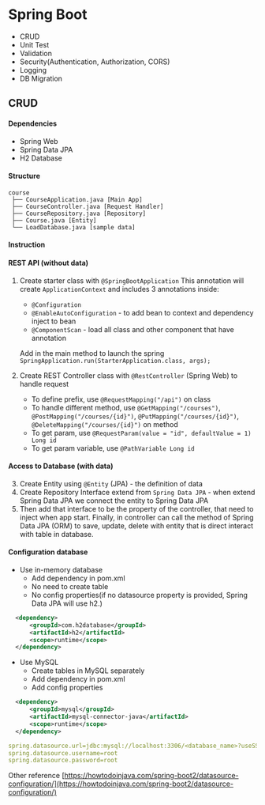 # Spring Boot

- CRUD
- Unit Test
- Validation
- Security(Authentication, Authorization, CORS)
- Logging
- DB Migration

## CRUD

#### Dependencies

- Spring Web
- Spring Data JPA
- H2 Database

#### Structure

```
course
 ├── CourseApplication.java [Main App]
 ├── CourseController.java [Request Handler]
 ├── CourseRepository.java [Repository]
 ├── Course.java [Entity]
 └── LoadDatabase.java [sample data]
```
#### Instruction

#### REST API (without data)

1. Create starter class with `@SpringBootApplication`
This annotation will create `ApplicationContext` and includes 3 annotations inside:
   - `@Configuration`
   - `@EnableAutoConfiguration` - to add bean to context and dependency inject to bean
   - `@ComponentScan` - load all class and other component that have annotation 
   
    Add in the main method to launch the spring ```SpringApplication.run(StarterApplication.class, args);```
2. Create REST Controller class with `@RestController` (Spring Web) to handle request
   - To define prefix, use `@RequestMapping("/api")` on class
   - To handle different method, use `@GetMapping("/courses")`, `@PostMapping("/courses/{id}")`, `@PutMapping("/courses/{id}")`, `@DeleteMapping("/courses/{id}")` on method
   - To get param, use `@RequestParam(value = "id", defaultValue = 1) Long id`
   - To get param variable, use `@PathVariable Long id`

#### Access to Database (with data)
3. Create Entity using `@Entity` (JPA) - the definition of data
4. Create Repository Interface extend from `Spring Data JPA` - when extend Spring Data JPA we connect the entity to Spring Data JPA
5. Then add that interface to be the property of the controller, that need to inject when app start.
Finally, in controller can call the method of Spring Data JPA (ORM) to save, update, delete with entity that is direct interact with table in database.

#### Configuration database
- Use in-memory database
  - Add dependency in pom.xml 
  - No need to create table
  - No config properties(if no datasource property is provided, Spring Data JPA will use h2.)
```xml
  <dependency>
      <groupId>com.h2database</groupId>
      <artifactId>h2</artifactId>
      <scope>runtime</scope>
  </dependency>
```
- Use MySQL
  - Create tables in MySQL separately
  - Add dependency in pom.xml
  - Add config properties
```xml
  <dependency>
      <groupId>mysql</groupId>
      <artifactId>mysql-connector-java</artifactId>
      <scope>runtime</scope>
  </dependency>
```

```yml
spring.datasource.url=jdbc:mysql://localhost:3306/<database_name>?useSSL=false&serverTimezone=UTC
spring.datasource.username=root
spring.datasource.password=root
```

Other reference [https://howtodoinjava.com/spring-boot2/datasource-configuration/](https://howtodoinjava.com/spring-boot2/datasource-configuration/)
